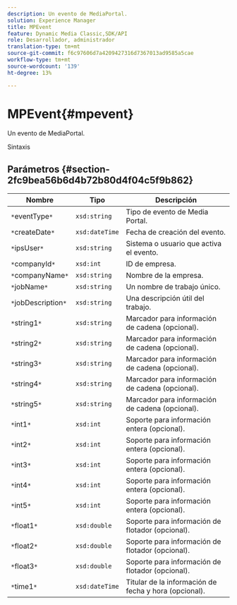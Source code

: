 ```yaml
---
description: Un evento de MediaPortal.
solution: Experience Manager
title: MPEvent
feature: Dynamic Media Classic,SDK/API
role: Desarrollador, administrador
translation-type: tm+mt
source-git-commit: f6c97606d7a4209427316d7367013ad9585a5cae
workflow-type: tm+mt
source-wordcount: '139'
ht-degree: 13%

---
```



# MPEvent{#mpevent}

Un evento de MediaPortal.

Sintaxis

## Parámetros {#section-2fc9bea56b6d4b72b80d4f04c5f9b862}

| Nombre | Tipo | Descripción |
|---|---|---|
| `*`eventType`*` | `xsd:string` | Tipo de evento de Media Portal. |
| `*`createDate`*` | `xsd:dateTime` | Fecha de creación del evento. |
| `*`ipsUser`*` | `xsd:string` | Sistema o usuario que activa el evento. |
| `*`companyId`*` | `xsd:int` | ID de empresa. |
| `*`companyName`*` | `xsd:string` | Nombre de la empresa. |
| `*`jobName`*` | `xsd:string` | Un nombre de trabajo único. |
| `*`jobDescription`*` | `xsd:string` | Una descripción útil del trabajo. |
| `*`string1`*` | `xsd:string` | Marcador para información de cadena (opcional). |
| `*`string2`*` | `xsd:string` | Marcador para información de cadena (opcional). |
| `*`string3`*` | `xsd:string` | Marcador para información de cadena (opcional). |
| `*`string4`*` | `xsd:string` | Marcador para información de cadena (opcional). |
| `*`string5`*` | `xsd:string` | Marcador para información de cadena (opcional). |
| `*`int1`*` | `xsd:int` | Soporte para información entera (opcional). |
| `*`int2`*` | `xsd:int` | Soporte para información entera (opcional). |
| `*`int3`*` | `xsd:int` | Soporte para información entera (opcional). |
| `*`int4`*` | `xsd:int` | Soporte para información entera (opcional). |
| `*`int5`*` | `xsd:int` | Soporte para información entera (opcional). |
| `*`float1`*` | `xsd:double` | Soporte para información de flotador (opcional). |
| `*`float2`*` | `xsd:double` | Soporte para información de flotador (opcional). |
| `*`float3`*` | `xsd:double` | Soporte para información de flotador (opcional). |
| `*`time1`*` | `xsd:dateTime` | Titular de la información de fecha y hora (opcional). |

